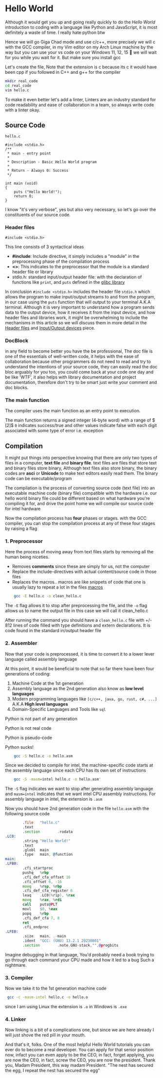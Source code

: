 # Hello World

Although it would get you up and going really quickly to do the _Hello World_ introduction to coding  with a language like Python and JavaScript, it is most definitely a waste of time. I really hate python btw

Hence we will go Giga Chad mode and use c/c++, more precisely we will c with the GCC compiler, in my Vim editor on my Arch Linux machine by the way but you can use your vs code on your Windows 11, 12, 15 🤮 we will wait for you while you wait for it. But make sure you install gcc

Let's create the file, Note that the extension is c because its c it would have been cpp if you followed in C++ and g++ for the compiler

```sh 
mkdir real_code
cd real_code
vim hello.c

```

To make it even better let's add a linter, Linters are an industry standard for code readability and ease of collaboration in a team, so always write code with a linter okay.

## Source Code

`hello.c`

```
#include <stdio.h>
/**
 * main - entry point
 *
 * Description - Basic Hello World program
 *
 * Return - Always 0: Success
 */

int main (void)
{
    puts ("Hello World!");
    return 0;
}
```

I know "it's very verbose", yes but also very necessary, so let's go over the constituents of our source code.

### Header files

`#include <stdio.h>`

This line consists of 3 syntactical ideas 

- **#include**: Include directive, it simply includes a "module" in the preprocessing phase of the compilation process
- **<>**: This indicates to the preprocessor that the module is a standard header file or library
- stdio.h: standard input/output header file: with the declaration of functions like `print`, and `puts` defined in the [glibc library](https://www.gnu.org/software/libc/started.html)

In conclusion `#include <stdio.h>` includes the header file `stdio.h` which allows the program to make input/output streams to and from the program, in our case using the `puts` function that will output to your terminal A.K.A terminal. Although it is very important to understand how a program sends data to the output device, how it receives it from the input device, and how header files and libraries work, it might be overwhelming to include the mechanisms in this article so we will discuss them in more detail in the [Header files]() and [Input/Output devices]() piece.

### DocBlock

in any field to become better you have the be professional, The doc file is one of the essentials of well-written code, it helps with the ease of collaboration because other programmers do not need to read and try to understand the intentions of your source code, they can easily read the doc bloc arguably for you too, you could come back at your code one day and be like 'WTF', it also helps with library documentation and project documentation, therefore don't try to be smart just write your comment and doc blocks.

### The main function

The compiler uses the main function as an entry point to execution.

The main function returns a signed integer (4-byte word) with a range of $ [2]$ `0` indicates success/true and other values indicate false with each digit associated with some type of error i.e. exception


## Compilation

It might put things into perspective knowing that there are only two types of files in a computer, **text file** and **binary file**. text files are files that store text and binary files store binary, Although text files also store binary, the binary codes are **asci** or **Unicode** to make text editors easily read them. The binary code can be executable/program

The compilation is the process of converting source code (text file) into an executable machine code (binary file) compatible with the hardware i.e. our hello world binary file could be different based on what hardware you're compiling it for, and drive the point home we will compile our source code for intel hardware

Now the compilation process has **four** phases or stages. with the GCC compiler, you can stop the compilation process at any of these four stages by raising a flag

### 1. Preprocessor

Here the process of moving away from text files starts by removing all the human being niceties.

- Removes **comments** since these are simply for us, not the computer
- Replace the include-directives with actual content/source code in those files
- Replaces the macros.. macros are like snippets of code that one is usually lazy to repeat a lot in the files [macros]()

```sh
    gcc -E hello.c -o clean_hello.c
```

The `-E` flag allows it to stop after preprocessing the file, and the `-o` flag allows us to name the output file in this case we will call it clean_hello.c

After running the command you should have a `clean_hello.c` file with +/- 812 lines of code filled with type definitions and extern declarations. It is code found in the standard in/output header file

### 2. Assembler

Now that your code is preprocessed, it is time to convert it to a lower lever language called assembly language 

At this point, it would be beneficial to note that so far there have been four generations of coding:

1. Machine Code at the 1st generation
2. Assembly language as the 2nd generation also know as **low level languages**
3. Modern programming languages like `[c/c++, java, go, rust, c#, ...]` A.K.A **High level languages**
4. Domain-Specific Languages and Tools like `sql`

Python is not part of any generation

Python is not real code

Python is pseudo-code

Python sucks!

```sh
    gcc -S hello.c -o hello.asm
```

Since we decided to compile for intel, the machine-specific code starts at the assembly language since each CPU has its own set of instructions

```sh
    gcc -S -masm=intel hello.c -o hello.asm'
```

The `-S` flag indicates we want to stop after generating assembly language and `masm=intel` indicates that we want intel CPU assembly instructions.
For assembly language in intel, the extension is `.asm`

Now you should have 2nd generation code in the file `hello.asm` with the following source code

```asm
        .file   "hello.c"
        .text
        .section        .rodata
.LC0:
        .string "Hello World!"
        .text
        .globl  main
        .type   main, @function
main:
.LFB0:
        .cfi_startproc
        pushq   %rbp
        .cfi_def_cfa_offset 16
        .cfi_offset 6, -16
        movq    %rsp, %rbp
        .cfi_def_cfa_register 6
        leaq    .LC0(%rip), %rax
        movq    %rax, %rdi
        call    puts@PLT
        movl    $0, %eax
        popq    %rbp
        .cfi_def_cfa 7, 8
        ret
        .cfi_endproc
.LFE0:
        .size   main, .-main
        .ident  "GCC: (GNU) 13.2.1 20230801"
        .section        .note.GNU-stack,"",@progbits
```

Imagine debugging in that language, You'd probably need a book trying to go through each command your CPU made and how it led to a bug
Such a nightmare.

### 3. Compiler 

Now we take it to the 1st generation machine code

```sh
 gcc -c -masm-intel hello.c -o hello.o
```

since I am using Linux the extension is `.o` in Windows is `.exe` 

### 4. Linker

Now linking is a bit of a complications one, but since we are here already I will just shove the red pill in your mouth.








And that's it, folks. One of the most helpful Hello World tutorials you can ever do to become a real developer. You can apply for that senior position now, infact you can even apply to be the CEO, in fact, forget applying, you are now the CEO, in fact, screw the CEO, you are now the president. Thank you, Madam President, this way madam President. "The nest has secured the egg, I repeat the nest has secured the egg"


